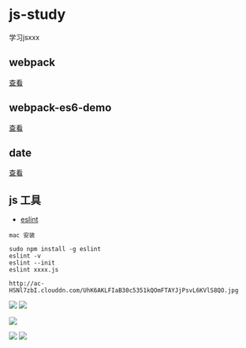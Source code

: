 # js-study

学习jsxxx

## webpack

[查看](webpack)

## webpack-es6-demo

[查看](webpack-es6-demo)

## date

[查看](date)

## js 工具

* [eslint](https://github.com/eslint/eslint)

```
mac 安装

sudo npm install -g eslint
eslint -v
eslint --init
eslint xxxx.js

http://ac-HSNl7zbI.clouddn.com/UhK6AKLFIaB30c5351kQOmFTAYJjPsvL6KVlS8QO.jpg

```

![](https://ws2.sinaimg.cn/large/006tKfTcly1fgvjyvm7y2j31kw0sy79e.jpg)
![](https://ws4.sinaimg.cn/large/006tKfTcly1fgvk01yfegj31kw0sy0w6.jpg)


![](http://ac-HSNl7zbI.clouddn.com/UhK6AKLFIaB30c5351kQOmFTAYJjPsvL6KVlS8QO.jpg)

![](http://ac-HSNl7zbI.clouddn.com/uFscONSONDyOyhPTwFsGVOXSFsG7qNbexJggVCH7.jpg)
![](http://ac-HSNl7zbI.clouddn.com/uGwFghcGnlV1222ekwOvS6aY3bCEDA2tcLuDL8hk.jpg)
